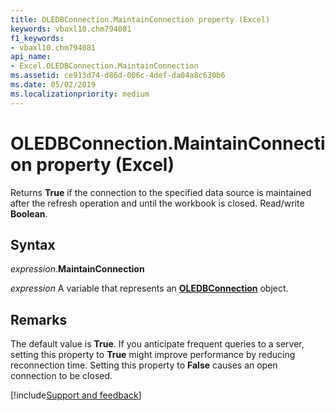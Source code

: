 ```yaml
---
title: OLEDBConnection.MaintainConnection property (Excel)
keywords: vbaxl10.chm794081
f1_keywords:
- vbaxl10.chm794081
api_name:
- Excel.OLEDBConnection.MaintainConnection
ms.assetid: ce913d74-d86d-006c-4def-da04a8c630b6
ms.date: 05/02/2019
ms.localizationpriority: medium
---
```



# OLEDBConnection.MaintainConnection property (Excel)

Returns **True** if the connection to the specified data source is maintained after the refresh operation and until the workbook is closed. Read/write **Boolean**.


## Syntax

_expression_.**MaintainConnection**

_expression_ A variable that represents an **[OLEDBConnection](Excel.OLEDBConnection.md)** object.


## Remarks

The default value is **True**. If you anticipate frequent queries to a server, setting this property to **True** might improve performance by reducing reconnection time. Setting this property to **False** causes an open connection to be closed.




[!include[Support and feedback](~/includes/feedback-boilerplate.md)]